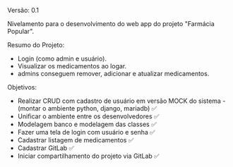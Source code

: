 Versão: 0.1

Nivelamento para o desenvolvimento do web app do projeto "Farmácia Popular".

Resumo do Projeto:

- Login (como admin e usuário).
- Visualizar os medicamentos ao logar.
- admins conseguem remover, adicionar e atualizar medicamentos.

Objetivos:

- Realizar CRUD com cadastro de usuário em versão MOCK do sistema - (montar o ambiente python, django, mariadb) ✅
- Unificar o ambiente entre os desenvolvedores ✅
- Modelagem banco e modelagem das classes ✅
- Fazer uma tela de login com usuário e senha ✅
- Cadastrar listagem de medicamentos ✅
- Cadastrar GitLab ✅
- Iniciar compartilhamento do projeto via GitLab ✅